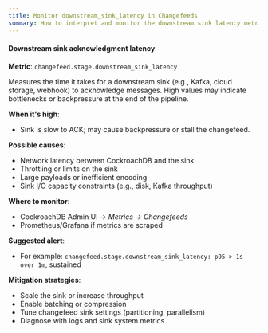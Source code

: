 ```yaml
---
title: Monitor downstream_sink_latency in Changefeeds
summary: How to interpret and monitor the downstream sink latency metric to detect bottlenecks in CockroachDB changefeeds.
---
```


#### Downstream sink acknowledgment latency

**Metric**: `changefeed.stage.downstream_sink_latency`

Measures the time it takes for a downstream sink (e.g., Kafka, cloud storage, webhook) to acknowledge messages. High values may indicate bottlenecks or backpressure at the end of the pipeline.

**When it's high**:
- Sink is slow to ACK; may cause backpressure or stall the changefeed.

**Possible causes**:
- Network latency between CockroachDB and the sink
- Throttling or limits on the sink
- Large payloads or inefficient encoding
- Sink I/O capacity constraints (e.g., disk, Kafka throughput)

**Where to monitor**:
- CockroachDB Admin UI → *Metrics → Changefeeds*
- Prometheus/Grafana if metrics are scraped

**Suggested alert**:
- For example: `changefeed.stage.downstream_sink_latency: p95 > 1s over 1m`, sustained

**Mitigation strategies**:
- Scale the sink or increase throughput
- Enable batching or compression
- Tune changefeed sink settings (partitioning, parallelism)
- Diagnose with logs and sink system metrics
